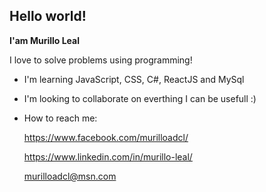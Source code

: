 ## Hello world!

<p><b>I'am Murillo Leal</b> </p>
I love to solve problems using programming!

- I'm learning JavaScript, CSS, C#, ReactJS and MySql

- I'm looking to collaborate on everthing I can be usefull :)

- How to reach me: <p>https://www.facebook.com/murilloadcl/</p>
                   <p>https://www.linkedin.com/in/murillo-leal/ </p>
                   <p>murilloadcl@msn.com</p>
